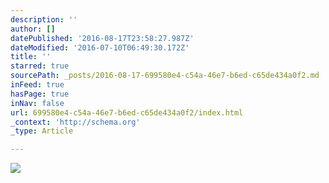 ```yaml
---
description: ''
author: []
datePublished: '2016-08-17T23:58:27.987Z'
dateModified: '2016-07-10T06:49:30.172Z'
title: ''
starred: true
sourcePath: _posts/2016-08-17-699580e4-c54a-46e7-b6ed-c65de434a0f2.md
inFeed: true
hasPage: true
inNav: false
url: 699580e4-c54a-46e7-b6ed-c65de434a0f2/index.html
_context: 'http://schema.org'
_type: Article

---
```

![](https://the-grid-user-content.s3-us-west-2.amazonaws.com/25c7fe30-5ce6-42a8-ad45-cb6ae2edeb00.jpg)